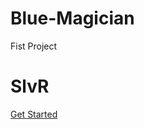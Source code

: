 # Blue-Magician
Fist Project

<!DOCTYPE html>
<html>
  <head>
    <title>An Unexpected Journey</title>
    <link href='https://fonts.googleapis.com/css?family=Playfair+Display:900|Raleway:300' rel='stylesheet' type='text/css'>
    <link rel="stylesheet" type="text/css" href="style.css">
  </head>
  <body>
  	<div class="container">
  		<h1>SlvR</h1>
  	  <a class="btn" href="#">Get Started</a>
  	</div>
  </body>
</html>
